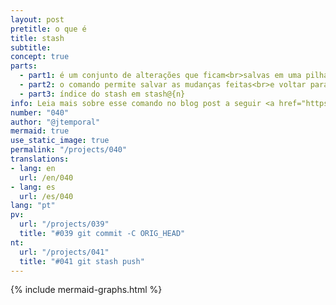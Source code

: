 ```yaml
---
layout: post
pretitle: o que é
title: stash
subtitle:
concept: true
parts:
  - part1: é um conjunto de alterações que ficam<br>salvas em uma pilha
  - part2: o comando permite salvar as mudanças feitas<br>e voltar para um estado limpo do diretório de trabalho
  - part3: índice do stash em stash@{n}
info: Leia mais sobre esse comando no blog post a seguir <a href="https://jtemporal.com/usando-git-stash-e-git-stash-pop/">Usando git stash e git stash pop</a>
number: "040"
author: "@jtemporal"
mermaid: true
use_static_image: true
permalink: "/projects/040"
translations:
- lang: en
  url: /en/040
- lang: es
  url: /es/040
lang: "pt"
pv:
  url: "/projects/039"
  title: "#039 git commit -C ORIG_HEAD"
nt:
  url: "/projects/041"
  title: "#041 git stash push"
---
```

{% include mermaid-graphs.html %}
